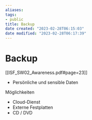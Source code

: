 ```yaml
---
aliases: 
tags: 
- public
title: Backup
date created: "2023-02-28T06:15:03"
date modified: "2023-02-28T06:17:39"
---
```


# Backup

[[ISF_SW02_Awareness.pdf#page=23]]

- Persönliche und sensible Daten

Möglichkeiten
- Cloud-Dienst
- Externe Festplatten
- CD / DVD
